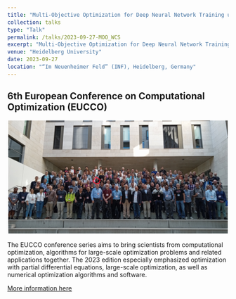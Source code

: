 ```yaml
---
title: "Multi-Objective Optimization for Deep Neural Network Training using Weighted Chebyshev Scalarization"
collection: talks
type: "Talk"
permalink: /talks/2023-09-27-MOO_WCS
excerpt: "Multi-Objective Optimization for Deep Neural Network Training using Weighted Chebyshev Scalarization"
venue: "Heidelberg University"
date: 2023-09-27
location: "“Im Neuenheimer Feld” (INF), Heidelberg, Germany"
---
```


## 6th European Conference on Computational Optimization (EUCCO)

<p align="center">
  <img src="/images/EUCCO2023_group_photo.png" alt="QR code" width="500">
</p>

The EUCCO conference series aims to bring scientists from computational optimization, algorithms for large-scale optimization problems and related applications together. The 2023 edition especially emphasized optimization with partial differential equations, large-scale optimization, as well as numerical optimization algorithms and software. 

[More information here](https://scoop.iwr.uni-heidelberg.de/events/2023_eucco/)
